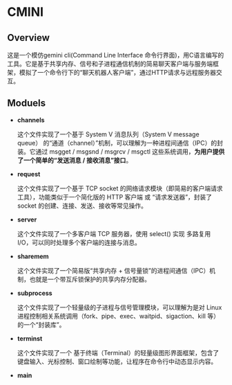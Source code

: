 # CMINI
## Overview
这是一个模仿gemini cli(Command Line Interface 命令行界面)，用C语言编写的工具。它是基于共享内存、信号和子进程通信机制的简易聊天客户端与服务端框架，模拟了一个命令行下的“聊天机器人客户端”，通过HTTP请求与远程服务器交互。

## Moduels
- **channels**

    这个文件实现了一个基于 System V 消息队列（System V message queue） 的“通道（channel）”机制，可以理解为一种进程间通信（IPC）的封装。它通过 msgget / msgsnd / msgrcv / msgctl 这些系统调用，**为用户提供了一个简单的“发送消息 / 接收消息”接口**。

- **request**

    这个文件实现了一个基于 TCP socket 的网络请求模块（即简易的客户端请求工具），功能类似于一个简化版的 HTTP 客户端 或 “请求发送器”，封装了 socket 的创建、连接、发送、接收等常见操作。

- **server**

    这个文件实现了一个多客户端 TCP 服务器，使用 select() 实现 多路复用 I/O，可以同时处理多个客户端的连接与消息。

- **sharemem**

    这个文件实现了一个简易版“共享内存 + 信号量锁”的进程间通信（IPC）机制，也就是一个带互斥锁保护的共享内存分配器。

- **subprocess**

    这个文件实现了一个轻量级的子进程与信号管理模块，可以理解为是对 Linux 进程控制相关系统调用（fork、pipe、exec、waitpid、sigaction、kill 等）的一个“封装库”。

- **terminst**

    这个文件实现了一个 基于终端（Terminal）的轻量级图形界面框架，包含了键盘输入、光标控制、窗口绘制等功能，让程序在命令行中动态显示内容。

- **main**

    

